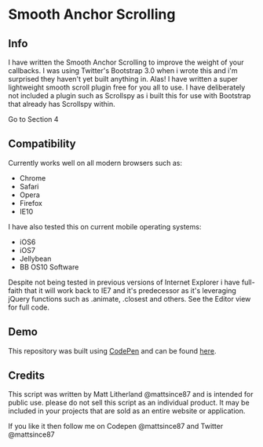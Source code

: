 # Smooth Anchor Scrolling

## Info

I have written the Smooth Anchor Scrolling to improve the weight of your callbacks. I was using Twitter's Bootstrap 3.0 when i wrote this and i'm surprised they haven't yet built anything in. Alas! I have written a super lightweight smooth scroll plugin free for you all to use. I have deliberately not included a plugin such as Scrollspy as i built this for use with Bootstrap that already has Scrollspy within.

Go to Section 4

## Compatibility

Currently works well on all modern browsers such as:
* Chrome
* Safari
* Opera
* Firefox
* IE10

I have also tested this on current mobile operating systems:
* iOS6
* iOS7
* Jellybean
* BB OS10 Software


Despite not being tested in previous versions of Internet Explorer i have full-faith that it will work back to IE7 and it's predecessor as it's leveraging jQuery functions such as .animate, .closest and others. See the Editor view for full code.

## Demo

This repository was built using [CodePen](http://codepen.io/) and can be found [here](http://codepen.io/mattsince87/details/exByn).



## Credits

This script was written by Matt Litherland @mattsince87 and is intended for public use. please do not sell this script as an individual product. It may be included in your projects that are sold as an entire website or application.

If you like it then follow me on Codepen @mattsince87 and Twitter @mattsince87
